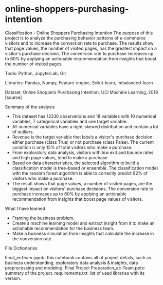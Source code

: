 # online-shoppers-purchasing-intention

Classification - Online Shoppers Purchasing Intention
The purpose of this project is to analyze the purchasing behavior patterns of e-commerce visitors and to increase the conversion rate to purchase. The results show that page values, the number of visited pages, has the greatest impact on a visitor's purchase decision. The conversion rate to purchase increases up to 60% by applying an actionable recommendation from insights that boost the number of visited pages.

Tools: Python, JupyterLab, Git

Libraries: Pandas, Numpy, Feature-engine, Scikit-learn, Imbalanced-learn

Dataset: Online Shoppers Purchasing Intention, UCI Machine Learning, 2018 [source]

Summary of the analysis

- This dataset has 12330 observations and 18 variables with 10 numerical variables, 7 categorical variables and one target variable.
- All numerical variables have a right-skewed distribution and contain a lot of outliers.
- Revenue is the target variable that labels a visitor's purchase decision either purchase (class True) or not purchase (class False). The current condition is only 15% of total visitors who make a purchase.
- From exploratory data analysis, visitors with low exit and bounce rates and high page values, tend to make a purchase.
- Based on data characteristics, the selected algorithm to build a classification model is tree-based or ensemble. The classification model with the random forest algorithm is able to correctly predict 62% of visitors who make a purchase.
- The result shows that page values, a number of visited pages, are the biggest impact on visitors' purchase decisions. The conversion rate to purchase increases up to 60% by applying an actionable recommendation from insights that boost page values of visitors.

What I have learned

- Framing the business problem.
- Create a machine learning model and extract insight from it to make an actionable recommendation for the business team.
- Make a business simulation from insights that calculate the increase in the conversion rate.

File Dictionaries

Final_ecTeam.ipynb: this notebook contains all of project details, such as business understanding, exploratory data analysis & insights, data preprocessing and modeling.
Final Project Preparation_ec-Team.pptx: summary of the project.
requirements.txt: list of used libraries with its version.
